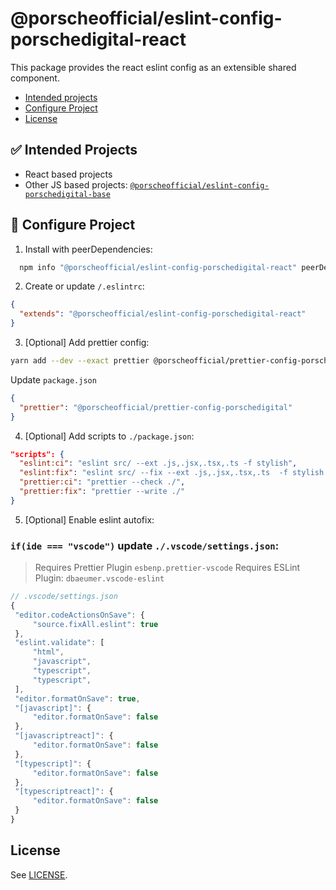 # @porscheofficial/eslint-config-porschedigital-react

This package provides the react eslint config as an extensible shared component.

- [Intended projects](#-intended-projects)
- [Configure Project](#-configure-project)
- [License](#license)

## ✅ Intended Projects

- React based projects
- Other JS based projects: [`@porscheofficial/eslint-config-porschedigital-base`](/packages/eslint-config-porschedigital-base)

## 🔧 Configure Project

1. Install with peerDependencies:

```sh
  npm info "@porscheofficial/eslint-config-porschedigital-react" peerDependencies --json | command sed 's/[\{\},]//g ; s/: /@/g' | xargs yarn add --dev "@porscheofficial/eslint-config-porschedigital-react"
```

2. Create or update `/.eslintrc`:

```json
{
  "extends": "@porscheofficial/eslint-config-porschedigital-react"
}
```

3. [Optional] Add prettier config:

```sh
yarn add --dev --exact prettier @porscheofficial/prettier-config-porschedigital
```

Update `package.json`

```json
{
  "prettier": "@porscheofficial/prettier-config-porschedigital"
}
```

4. [Optional] Add scripts to `./package.json`:

```json
"scripts": {
  "eslint:ci": "eslint src/ --ext .js,.jsx,.tsx,.ts -f stylish",
  "eslint:fix": "eslint src/ --fix --ext .js,.jsx,.tsx,.ts  -f stylish --quiet",
  "prettier:ci": "prettier --check ./",
  "prettier:fix": "prettier --write ./"
}

```

5. [Optional] Enable eslint autofix:

### `if(ide === "vscode")` update `./.vscode/settings.json`:

> Requires Prettier Plugin `esbenp.prettier-vscode`
> Requires ESLint Plugin: `dbaeumer.vscode-eslint`

```js
// .vscode/settings.json
{
 "editor.codeActionsOnSave": {
     "source.fixAll.eslint": true
 },
 "eslint.validate": [
     "html",
     "javascript",
     "typescript",
     "typescript",
 ],
 "editor.formatOnSave": true,
 "[javascript]": {
     "editor.formatOnSave": false
 },
 "[javascriptreact]": {
     "editor.formatOnSave": false
 },
 "[typescript]": {
     "editor.formatOnSave": false
 },
 "[typescriptreact]": {
     "editor.formatOnSave": false
 }
}
```

## License

See [LICENSE](./LICENSE.md).
